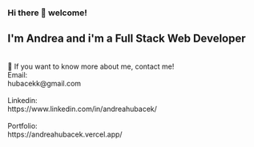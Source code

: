 ### Hi there 👋 welcome!

## I'm Andrea and i'm a Full Stack Web Developer
<br>
🔸️ If you want to know more about me, contact me!
<br>
Email:
<br>
hubacekk@gmail.com
<br>
<br>
Linkedin:
<br>
https://www.linkedin.com/in/andreahubacek/
<br>
<br>
Portfolio:
<br>
https://andreahubacek.vercel.app/
<br>
<br>

